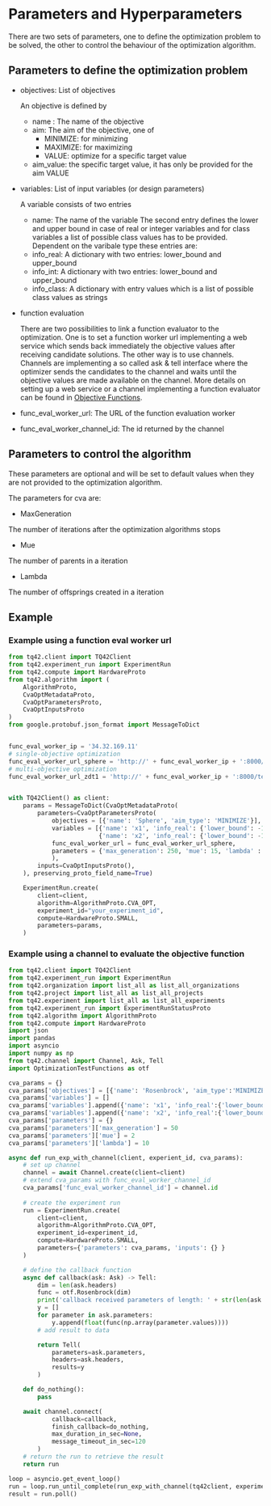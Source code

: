 # Parameters and Hyperparameters

There are two sets of parameters, one to define the optimization problem to be solved, the other to control the behaviour of the optimization algorithm.

## Parameters to define the optimization problem

* objectives: List of objectives

  An objective is defined by
  * name : The name of the objective
  * aim: The aim of the objective, one of
    * MINIMIZE: for minimizing
    * MAXIMIZE: for maximizing
    * VALUE: optimize for a specific target value
  * aim_value: the specific target value, it has only be provided for the aim VALUE

* variables: List of input variables (or design parameters)

  A variable consists of two entries
  * name: The name of the variable
  The second entry defines the lower and upper bound in case of real or integer variables and for class variables a list of possible class values has to be provided. Dependent on the varibale type these entries are:
  * info_real: A dictionary with two entries: lower_bound and upper_bound
  * info_int: A dictionary with two entries: lower_bound and upper_bound
  * info_class: A dictionary with entry values which is a list of possible class values as strings

* function evaluation

  There are two possibilities to link a function evaluator to the optimization. One is to set a function worker url implementing a web service which sends back immediately the objective values after receiving candidate solutions. The other way is to use channels. Channels are implementing a so called ask & tell interface where the optimizer sends the candidates to the channel and waits until the objective values are made available on the channel. More details on setting up a web service or a channel implementing a function evaluator can be found in [Objective Functions](../Objective_Functions/Objective_Function.md).

 * func_eval_worker_url: The URL of the function evaluation worker
 * func_eval_worker_channel_id: The id returned by the channel

## Parameters to control the algorithm
These parameters are optional and will be set to default values when they are not provided to the optimization algorithm.

The parameters for cva are:

* MaxGeneration 

The number of iterations after the optimization algorithms stops

* Mue

The number of parents in a iteration

* Lambda

The number of offsprings created in a iteration

## Example

### Example using a function eval worker url
```python
from tq42.client import TQ42Client
from tq42.experiment_run import ExperimentRun
from tq42.compute import HardwareProto
from tq42.algorithm import (
    AlgorithmProto,
    CvaOptMetadataProto,
    CvaOptParametersProto,
    CvaOptInputsProto
)
from google.protobuf.json_format import MessageToDict


func_eval_worker_ip = '34.32.169.11'
# single-objective optimization
func_eval_worker_url_sphere = 'http://' + func_eval_worker_ip + ':8000/test_func_eval/Sphere'
# multi-objective optimization
func_eval_worker_url_zdt1 = 'http://' + func_eval_worker_ip + ':8000/test_func_eval/ZDT1'


with TQ42Client() as client:
    params = MessageToDict(CvaOptMetadataProto(
        parameters=CvaOptParametersProto(
            objectives = [{'name': 'Sphere', 'aim_type': 'MINIMIZE'}],
            variables = [{'name': 'x1', 'info_real': {'lower_bound': -1.0, 'upper_bound': 1.0}},
                         {'name': 'x2', 'info_real': {'lower_bound': -1.0, 'upper_bound': 1.0}}],
            func_eval_worker_url = func_eval_worker_url_sphere,
            parameters = {'max_generation': 250, 'mue': 15, 'lambda' : 100},
            ),
        inputs=CvaOptInputsProto(),
    ), preserving_proto_field_name=True)

    ExperimentRun.create(
        client=client,
        algorithm=AlgorithmProto.CVA_OPT,
        experiment_id="your_experiment_id",
        compute=HardwareProto.SMALL,
        parameters=params,
    )
```

### Example using a channel to evaluate the objective function
```python
from tq42.client import TQ42Client
from tq42.experiment_run import ExperimentRun
from tq42.organization import list_all as list_all_organizations
from tq42.project import list_all as list_all_projects
from tq42.experiment import list_all as list_all_experiments
from tq42.experiment_run import ExperimentRunStatusProto
from tq42.algorithm import AlgorithmProto
from tq42.compute import HardwareProto
import json
import pandas
import asyncio
import numpy as np
from tq42.channel import Channel, Ask, Tell
import OptimizationTestFunctions as otf

cva_params = {}
cva_params['objectives'] = [{'name': 'Rosenbrock', 'aim_type':'MINIMIZE'}]
cva_params['variables'] = []
cva_params['variables'].append({'name': 'x1', 'info_real':{'lower_bound':-1.0, 'upper_bound':1.0}})
cva_params['variables'].append({'name': 'x2', 'info_real':{'lower_bound':-1.0, 'upper_bound':1.0}})
cva_params['parameters'] = {}
cva_params['parameters']['max_generation'] = 50
cva_params['parameters']['mue'] = 2
cva_params['parameters']['lambda'] = 10

async def run_exp_with_channel(client, experient_id, cva_params):
    # set up channel
    channel = await Channel.create(client=client)
    # extend cva_params with func_eval_worker_channel_id
    cva_params['func_eval_worker_channel_id'] = channel.id
    
    # create the experiment run
    run = ExperimentRun.create(
        client=client, 
        algorithm=AlgorithmProto.CVA_OPT, 
        experiment_id=experiment_id,
        compute=HardwareProto.SMALL,
        parameters={'parameters': cva_params, 'inputs': {} }
    )

    # define the callback function
    async def callback(ask: Ask) -> Tell:
        dim = len(ask.headers)
        func = otf.Rosenbrock(dim)
        print('callback received parameters of length: ' + str(len(ask.parameters)))
        y = []
        for parameter in ask.parameters:
            y.append(float(func(np.array(parameter.values))))
        # add result to data

        return Tell(
            parameters=ask.parameters,
            headers=ask.headers,
            results=y
        )

	def do_nothing():
		pass

    await channel.connect(
            callback=callback,
            finish_callback=do_nothing,
            max_duration_in_sec=None,
            message_timeout_in_sec=120
        )
    # return the run to retrieve the result    
    return run

loop = asyncio.get_event_loop()
run = loop.run_until_complete(run_exp_with_channel(tq42client, experiment_id, cva_params))
result = run.poll()
```
